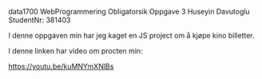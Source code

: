 data1700 WebProgrammering Obligatorsik Oppgave 3
Huseyin Davutoglu
StudentNr: 381403

I denne oppgaven min har jeg kaget en JS project om å kjøpe kino billetter.

I denne linken har video om procten min: 

https://youtu.be/kuMNYmXNlBs
